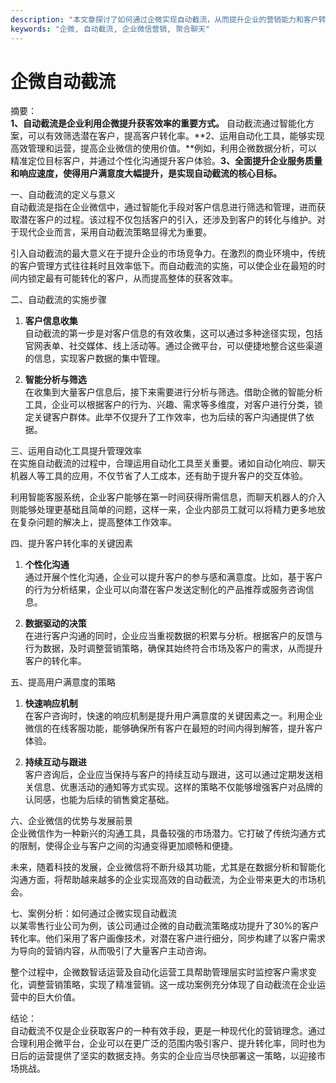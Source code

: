 ```yaml
---
description: "本文章探讨了如何通过企微实现自动截流，从而提升企业的营销能力和客户转化率。"
keywords: "企微, 自动截流, 企业微信营销, 聚合聊天"
---
```

# 企微自动截流

摘要：  
**1、自动截流是企业利用企微提升获客效率的重要方式。** 自动截流通过智能化方案，可以有效筛选潜在客户，提高客户转化率。**2、运用自动化工具，能够实现高效管理和运营，提高企业微信的使用价值。**例如，利用企微数据分析，可以精准定位目标客户，并通过个性化沟通提升客户体验。**3、全面提升企业服务质量和响应速度，使得用户满意度大幅提升，是实现自动截流的核心目标。**

一、自动截流的定义与意义  
自动截流是指在企业微信中，通过智能化手段对客户信息进行筛选和管理，进而获取潜在客户的过程。该过程不仅包括客户的引入，还涉及到客户的转化与维护。对于现代企业而言，采用自动截流策略显得尤为重要。

引入自动截流的最大意义在于提升企业的市场竞争力。在激烈的商业环境中，传统的客户管理方式往往耗时且效率低下。而自动截流的实施，可以使企业在最短的时间内锁定最有可能转化的客户，从而提高整体的获客效率。

二、自动截流的实施步骤  
1. **客户信息收集**  
自动截流的第一步是对客户信息的有效收集，这可以通过多种途径实现，包括官网表单、社交媒体、线上活动等。通过企微平台，可以便捷地整合这些渠道的信息，实现客户数据的集中管理。

2. **智能分析与筛选**  
在收集到大量客户信息后，接下来需要进行分析与筛选。借助企微的智能分析工具，企业可以根据客户的行为、兴趣、需求等多维度，对客户进行分类，锁定关键客户群体。此举不仅提升了工作效率，也为后续的客户沟通提供了依据。

三、运用自动化工具提升管理效率  
在实施自动截流的过程中，合理运用自动化工具至关重要。诸如自动化响应、聊天机器人等工具的应用，不仅节省了人工成本，还有助于提升客户的交互体验。

利用智能客服系统，企业客户能够在第一时间获得所需信息，而聊天机器人的介入则能够处理更基础且简单的问题，这样一来，企业内部员工就可以将精力更多地放在复杂问题的解决上，提高整体工作效率。

四、提升客户转化率的关键因素  
1. **个性化沟通**  
通过开展个性化沟通，企业可以提升客户的参与感和满意度。比如，基于客户的行为分析结果，企业可以向潜在客户发送定制化的产品推荐或服务咨询信息。

2. **数据驱动的决策**  
在进行客户沟通的同时，企业应当重视数据的积累与分析。根据客户的反馈与行为数据，及时调整营销策略，确保其始终符合市场及客户的需求，从而提升客户的转化率。

五、提高用户满意度的策略  
1. **快速响应机制**  
在客户咨询时，快速的响应机制是提升用户满意度的关键因素之一。利用企业微信的在线客服功能，能够确保所有客户在最短的时间内得到解答，提升客户体验。

2. **持续互动与跟进**  
客户咨询后，企业应当保持与客户的持续互动与跟进，这可以通过定期发送相关信息、优惠活动的通知等方式实现。这样的策略不仅能够增强客户对品牌的认同感，也能为后续的销售奠定基础。

六、企业微信的优势与发展前景  
企业微信作为一种新兴的沟通工具，具备较强的市场潜力。它打破了传统沟通方式的限制，使得企业与客户之间的沟通变得更加顺畅和便捷。

未来，随着科技的发展，企业微信将不断升级其功能，尤其是在数据分析和智能化沟通方面，将帮助越来越多的企业实现高效的自动截流，为企业带来更大的市场机会。

七、案例分析：如何通过企微实现自动截流  
以某零售行业公司为例，该公司通过企微的自动截流策略成功提升了30%的客户转化率。他们采用了客户画像技术，对潜在客户进行细分，同步构建了以客户需求为导向的营销内容，从而吸引了大量客户主动咨询。

整个过程中，企微数智话运营及自动化运营工具帮助管理层实时监控客户需求变化，调整营销策略，实现了精准营销。这一成功案例充分体现了自动截流在企业运营中的巨大价值。

结论：  
自动截流不仅是企业获取客户的一种有效手段，更是一种现代化的营销理念。通过合理利用企微平台，企业可以在更广泛的范围内吸引客户、提升转化率，同时也为日后的运营提供了坚实的数据支持。务实的企业应当尽快部署这一策略，以迎接市场挑战。
